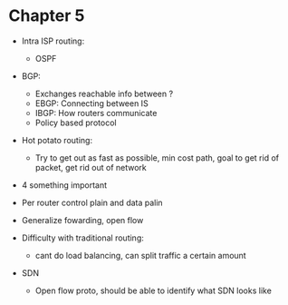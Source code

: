 # Chapter 5
* Intra ISP routing:
  * OSPF
* BGP:
  * Exchanges reachable info between ?
  * EBGP: Connecting between IS
  * IBGP: How routers communicate
  * Policy based protocol
* Hot potato routing:
  * Try to get out as fast as possible, min cost path, goal to get rid of packet, get rid out of network
* 4 something important
* Per router control plain and data palin
* Generalize fowarding, open flow  

* Difficulty with traditional routing:
  * cant do load balancing, can split traffic a certain amount

* SDN
  * Open flow proto, should be able to identify what SDN looks like
